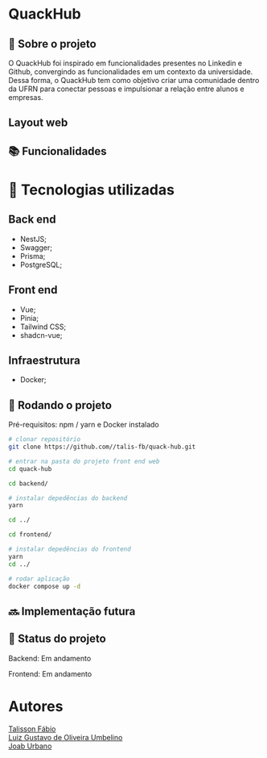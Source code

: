 # QuackHub

<!-- license --> 

## :memo:  Sobre o projeto
O QuackHub foi inspirado em funcionalidades presentes no Linkedin e Github, convergindo as funcionalidades em um contexto da universidade. Dessa forma, o QuackHub tem como objetivo criar uma comunidade dentro da UFRN para conectar pessoas e impulsionar a relação entre alunos e empresas. 

## Layout web

<!-- ## Modelo conceitual -->

## :books: Funcionalidades


# :wrench: Tecnologias utilizadas
## Back end
* NestJS;
* Swagger;
* Prisma;
* PostgreSQL;
  
## Front end
* Vue;
* Pinia;
* Tailwind CSS;
* shadcn-vue;
  
<!--## Implantação em produção -->

## Infraestrutura
* Docker;

## :rocket: Rodando o projeto
Pré-requisitos: npm / yarn e Docker instalado

```bash
# clonar repositório
git clone https://github.com//talis-fb/quack-hub.git

# entrar na pasta do projeto front end web
cd quack-hub

cd backend/

# instalar depedências do backend
yarn

cd ../

cd frontend/

# instalar depedências do frontend
yarn
cd ../

# rodar aplicação
docker compose up -d
```

## :soon: Implementação futura


## :dart: Status do projeto
<p>Backend: Em andamento</p>
<p>Frontend: Em andamento</p>

# Autores
<a href="https://github.com/talis-fb">Talisson Fábio</a><br>
<a href="https://github.com/luizgustavoou">Luiz Gustavo de Oliveira Umbelino</a><br>
<a href="https://github.com/JoabUrbano">Joab Urbano</a><br>

